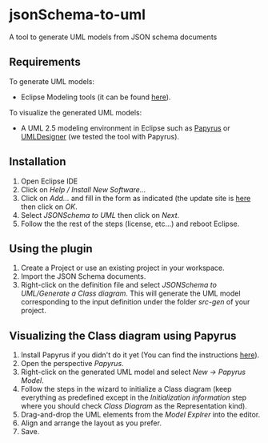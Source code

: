 # jsonSchema-to-uml

A tool to generate UML models from JSON schema documents

## Requirements

To generate UML models:

- Eclipse Modeling tools (it can be found [here](http://www.eclipse.org/downloads/packages/eclipse-modeling-tools/oxygen2)).

To visualize the generated UML models:

- A UML 2.5 modeling environment in Eclipse such as [Papyrus](https://www.eclipse.org/papyrus/) or [UMLDesigner](https://marketplace.eclipse.org/content/uml-designer) (we tested the tool with Papyrus).

## Installation

1. Open Eclipse IDE
2. Click on *Help / Install New Software...*
3. Click on *Add...* and fill in the form as indicated (the update site is [here](https://github.com/SOM-Research/jsonschema-to-uml/update/) then click on *OK*.
4. Select *JSONSchema to UML* then click on *Next*.
5. Follow the the rest of the steps (license, etc...) and reboot Eclipse.

## Using the plugin

1. Create a Project or use an existing project in your workspace.
2. Import the JSON Schema documents.
3. Right-click on the definition file and select *JSONSchema to UML/Generate a Class diagram*. This will generate the UML model corresponding to the input definition under the folder *src-gen* of your project.

## Visualizing the Class diagram using Papyrus

1. Install Papyrus if you didn't do it yet (You can find the instructions [here](https://www.eclipse.org/papyrus/download.html)).
2. Open the perspective *Papyrus*.
3. Right-click on the generated UML model and select *New -> Papyrus Model*.
4. Follow the steps in the wizard to initialize a Class diagram (keep everything as predefined except in the *Initialization information* step where you should check *Class Diagram* as the Representation kind).
5. Drag-and-drop the UML elements from the *Model Explrer* into the editor.
6. Align and arrange the layout as you prefer.
7. Save.